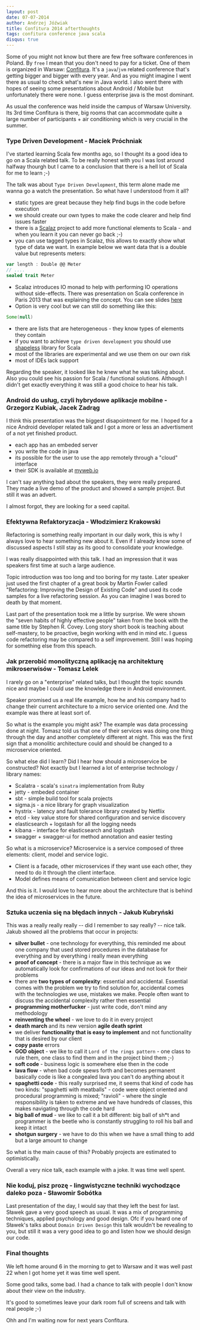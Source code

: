 ```yaml
---
layout: post
date: 07-07-2014
author: Andrzej Jóźwiak
title: Confitura 2014 afterthoughts
tags: confitura conference java scala
disqus: true
---
```


Some of you might not know but there are few free software conferences in Poland. By `free` I mean that you don't need to pay for a ticket. One of them is organized in Warsaw: [Confitura](http://confitura.pl). It's a `java`/`jvm` related conference that's getting bigger and bigger with every year. And as you might imagine I went there as usual to check what's new in Java world. I also went there with hopes of seeing some presentations about Android / Mobile but unfortunately there were none. I guess enterprise java is the most dominant.

As usual the conference was held inside the campus of Warsaw University. Its 3rd time Confitura is there, big rooms that can accommodate quite a large number of participants + air conditioning which is very crucial in the summer.

### Type Driven Development - Maciek Próchniak

I've started learning Scala few months ago, so I thought its a good idea to go on a Scala related talk. To be really honest with you I was lost around halfway thourgh but I came to a conclusion that there is a hell lot of Scala for me to learn ;-)

The talk was about `Type Driven Development`, this term alone made me wanna go a watch the presentation. So what have I understood from it all?

* static types are great because they help find bugs in the code before execution
* we should create our own types to make the code clearer and help find issues faster
* there is a [Scalaz](https://github.com/scalaz/scalaz) project to add more functional elements to Scala - and when you learn it you can never go back ;-)
* you can use tagged types in Scalaz, this allows to exactly show what type of data we want. In example below we want data that is a double value but represents meters:
```scala
var length : Double @@ Meter
// ....
sealed trait Meter
```
* Scalaz introduces IO monad to help with performing IO operations without side-effects. There was presentation on Scala conference in Paris 2013 that was explaining the concept. You can see slides [here](http://blog.higher-order.com/assets/scalaio.pdf)
* Option is very cool but we can still do something like this:
```scala
Some(null)
```
* there are lists that are heterogeneous - they know types of elements they contain
* if you want to achieve `type driven development` you should use [shapeless](https://github.com/milessabin/shapeless) library for Scala
* most of the libraries are experimental and we use them on our own risk
* most of IDEs lack support

Regarding the speaker, it looked like he knew what he was talking about. Also you could see his passion for Scala / functional solutions. Although I didn't get exactly everything it was still a good choice to hear his talk.

### Android do usług, czyli hybrydowe aplikacje mobilne - Grzegorz Kubiak, Jacek Zadrąg

I think this presentation was the biggest disapointment for me. I hoped for a nice Android developer related talk and I got a more or less an advertisment of a not yet finished product.

* each app has an embeded server
* you write the code in java
* its possible for the user to use the app remotely through a "cloud" interface
* their SDK is available at [myweb.io](http://myweb.io)

I can't say anything bad about the speakers, they were really prepared. They made a live demo of the product and showed a sample project. But still it was an advert.

I almost forgot, they are looking for a seed capital.

### Efektywna Refaktoryzacja - Włodzimierz Krakowski

Refactoring is something really important in our daily work, this is why I always love to hear something new about it. Even if I already know some of discussed aspects I still stay as its good to consolidate your knowledge.

I was really disappointed with this talk. I had an impression that it was speakers first time at such a large audience.

Topic introduction was too long and too boring for my taste. Later speaker just used the first chapter of a great book by Martin Fowler called "Refactoring: Improving the Design of Existing Code" and used its code samples for a live refactoring session. As you can imagine I was bored to death by that moment.

Last part of the presentation took me a little by surprise. We were shown the "seven habits of highly effective people" taken from the book with the same title by Stephen R. Covey. Long story short book is teaching about self-mastery, to be proactive, begin working with end in mind etc. I guess code refactoring may be compared to a self improvement. Still I was hoping for something else from this speach.

### Jak przerobić monolityczną aplikację na architekturę mikroserwisów - Tomasz Lelek

I rarely go on a "enterprise" related talks, but I thought the topic sounds nice and maybe I could use the knowledge there in Android environment.

Speaker promised us a real life example, how he and his company had to change their current architecture to a micro service oriented one. And the example was there at least sort of.

So what is the example you might ask? The example was data processing done at night. Tomasz told us that one of their services was doing one thing through the day and another completely different at night. This was the first sign that a monolitic architecture could and should be changed to a microservice oriented.

So what else did I learn? Did I hear how should a microservice be constructed? Not exactly but I learned a lot of enterprise technology / library names:

* Scalatra - scala's `sinatra` implementation from Ruby
* jetty - embeded container
* sbt - simple build tool for scala projects
* sigma.js - a nice library for graph visualization
* hystrix - latency and fault tolerance library created by Netflix
* etcd - key value store for shared configuration and service discovery
* elasticsearch + logstash for all the logging needs
* kibana - interface for elasticsearch and logstash
* swagger + swagger-ui for method annotation and easier testing

So what is a microservice? Microservice is a service composed of three elements: client, model and service logic.

* Client is a facade, other microservices if they want use each other, they need to do it through the client interface.
* Model defines means of comunication between client and service logic

And this is it. I would love to hear more about the architecture that is behind the idea of microservices in the future.

### Sztuka uczenia się na błędach innych - Jakub Kubryński

This was a really really really -- did I remember to say really? -- nice talk. Jakub showed all the problems that occur in projects:

* **silver bullet** - one technology for everything, this reminded me about one company that used stored procedures in the database for everything and by everything i really mean everything
* **proof of concept** - there is a major flaw in this technique as we automatically look for confirmations of our ideas and not look for their problems
* there are **two types of complexity**: essential and accidental. Essential comes with the problem we try to find solution for, accidental comes with the technologies we use, mistakes we make. People often want to discuss the accidental complexity rather then essential
* **programming motherfucker** - just write code, don't mind any methodology
* **reinventing the wheel** - we love to do it in every project
* **death march** and its new version **agile death sprint**
* we deliver **functionality that is easy to implement** and not functionality that is desired by our client
* **copy paste** errors
* **GOD object** - we like to call it `Lord of the rings pattern` - one class to rule them, one class to find them and in the project bind them ;-)
* **soft code** - business logic is somewhere else then in the code
* **lava flow** - when bad code spews forth and becomes permanent basically code is like a congealed lava you can't do anything about it
* **spaghetti code** - this really surprised me, it seems that kind of code has two kinds: "spaghetti with meatballs" - code were object oriented and procedural programming is mixed; "ravioli" - where the single responsibility is taken to extreme and we have hundreds of classes, this makes navigating through the code hard
* **big ball of mud** - we like to call it a bit different: big ball of sh*t and programmer is the beetle who is constantly struggling to roll his ball and keep it intact
* **shotgun surgery** - we have to do this when we have a small thing to add but a large amount to change

So what is the main cause of this? Probably projects are estimated to optimistically.

Overall a very nice talk, each example with a joke. It was  time well spent.

### Nie koduj, pisz prozę - lingwistyczne techniki wychodzące daleko poza - Sławomir Sobótka

Last presentation of the day, I would say that they left the best for last. Sławek gave a very good speech as usual. It was a mix of programming techniques, applied psychology and good design. Ofc if you heard one of Sławek's talks about `Domain Driven Design` this talk wouldn't be revealing to you, but still it was a very good idea to go and listen how we should design our code.

### Final thoughts

We left home around 6 in the morning to get to Warsaw and it was well past 22 when I got home yet it was time well spent.

Some good talks, some bad. I had a chance to talk with people I don't know about their view on the industry.

It's good to sometimes leave your dark room full of screens and talk with real people ;-)

Ohh and I'm waiting now for next years Confitura.
